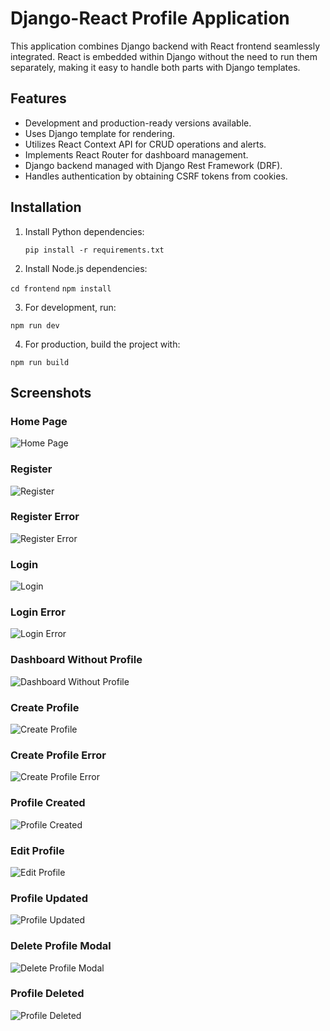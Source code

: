 # Django-React Profile Application

This application combines Django backend with React frontend seamlessly integrated. React is embedded within Django without the need to run them separately, making it easy to handle both parts with Django templates.

## Features

- Development and production-ready versions available.
- Uses Django template for rendering.
- Utilizes React Context API for CRUD operations and alerts.
- Implements React Router for dashboard management.
- Django backend managed with Django Rest Framework (DRF).
- Handles authentication by obtaining CSRF tokens from cookies.

## Installation

1. Install Python dependencies:
   
   ```pip install -r requirements.txt```

2. Install Node.js dependencies:

```cd frontend```
```npm install```

3. For development, run:

```npm run dev```

4. For production, build the project with:

```npm run build```


## Screenshots

### Home Page
![Home Page](repo_images/profile-dj-react-screenshots/home.png)

### Register
![Register](repo_images/profile-dj-react-screenshots/register.png)

### Register Error
![Register Error](repo_images/profile-dj-react-screenshots/register_error.png)

### Login
![Login](repo_images/profile-dj-react-screenshots/login.png)

### Login Error
![Login Error](repo_images/profile-dj-react-screenshots/login_error.png)

### Dashboard Without Profile
![Dashboard Without Profile](repo_images/profile-dj-react-screenshots/dashboard_without_profile.png)

### Create Profile
![Create Profile](repo_images/profile-dj-react-screenshots/create_profile.png)

### Create Profile Error
![Create Profile Error](repo_images/profile-dj-react-screenshots/create_profile_error.png)

### Profile Created
![Profile Created](repo_images/profile-dj-react-screenshots/profile_created.png)

### Edit Profile
![Edit Profile](repo_images/profile-dj-react-screenshots/edit_profile.png)

### Profile Updated
![Profile Updated](repo_images/profile-dj-react-screenshots/updated_profile.png)

### Delete Profile Modal
![Delete Profile Modal](repo_images/profile-dj-react-screenshots/delete_profile_modal.png)

### Profile Deleted
![Profile Deleted](repo_images/profile-dj-react-screenshots/deleted_profile.png)
